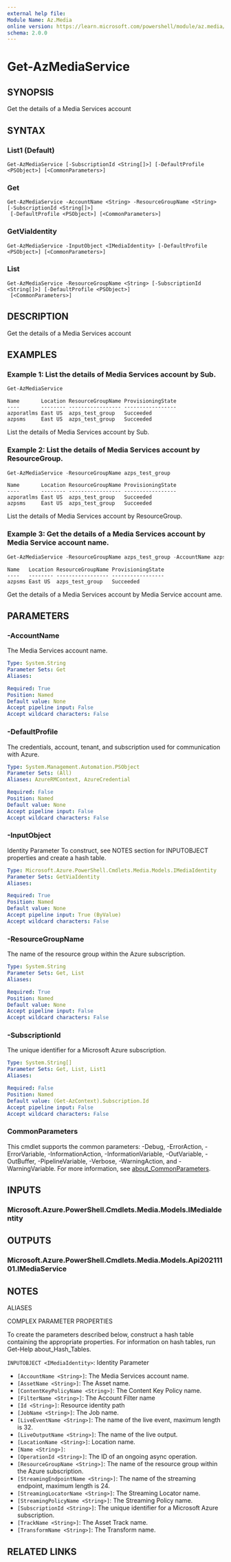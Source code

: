 ```yaml
---
external help file:
Module Name: Az.Media
online version: https://learn.microsoft.com/powershell/module/az.media/get-azmediaservice
schema: 2.0.0
---
```


# Get-AzMediaService

## SYNOPSIS
Get the details of a Media Services account

## SYNTAX

### List1 (Default)
```
Get-AzMediaService [-SubscriptionId <String[]>] [-DefaultProfile <PSObject>] [<CommonParameters>]
```

### Get
```
Get-AzMediaService -AccountName <String> -ResourceGroupName <String> [-SubscriptionId <String[]>]
 [-DefaultProfile <PSObject>] [<CommonParameters>]
```

### GetViaIdentity
```
Get-AzMediaService -InputObject <IMediaIdentity> [-DefaultProfile <PSObject>] [<CommonParameters>]
```

### List
```
Get-AzMediaService -ResourceGroupName <String> [-SubscriptionId <String[]>] [-DefaultProfile <PSObject>]
 [<CommonParameters>]
```

## DESCRIPTION
Get the details of a Media Services account

## EXAMPLES

### Example 1: List the details of Media Services account by Sub.
```powershell
Get-AzMediaService
```

```output
Name       Location ResourceGroupName ProvisioningState
----       -------- ----------------- -----------------
azporatlms East US  azps_test_group   Succeeded
azpsms     East US  azps_test_group   Succeeded
```

List the details of Media Services account by Sub.

### Example 2: List the details of Media Services account by ResourceGroup.
```powershell
Get-AzMediaService -ResourceGroupName azps_test_group
```

```output
Name       Location ResourceGroupName ProvisioningState
----       -------- ----------------- -----------------
azporatlms East US  azps_test_group   Succeeded
azpsms     East US  azps_test_group   Succeeded
```

List the details of Media Services account by ResourceGroup.

### Example 3: Get the details of a Media Services account by Media Service account name.
```powershell
Get-AzMediaService -ResourceGroupName azps_test_group -AccountName azpsms
```

```output
Name   Location ResourceGroupName ProvisioningState
----   -------- ----------------- -----------------
azpsms East US  azps_test_group   Succeeded
```

Get the details of a Media Services account by Media Service account ame.

## PARAMETERS

### -AccountName
The Media Services account name.

```yaml
Type: System.String
Parameter Sets: Get
Aliases:

Required: True
Position: Named
Default value: None
Accept pipeline input: False
Accept wildcard characters: False
```

### -DefaultProfile
The credentials, account, tenant, and subscription used for communication with Azure.

```yaml
Type: System.Management.Automation.PSObject
Parameter Sets: (All)
Aliases: AzureRMContext, AzureCredential

Required: False
Position: Named
Default value: None
Accept pipeline input: False
Accept wildcard characters: False
```

### -InputObject
Identity Parameter
To construct, see NOTES section for INPUTOBJECT properties and create a hash table.

```yaml
Type: Microsoft.Azure.PowerShell.Cmdlets.Media.Models.IMediaIdentity
Parameter Sets: GetViaIdentity
Aliases:

Required: True
Position: Named
Default value: None
Accept pipeline input: True (ByValue)
Accept wildcard characters: False
```

### -ResourceGroupName
The name of the resource group within the Azure subscription.

```yaml
Type: System.String
Parameter Sets: Get, List
Aliases:

Required: True
Position: Named
Default value: None
Accept pipeline input: False
Accept wildcard characters: False
```

### -SubscriptionId
The unique identifier for a Microsoft Azure subscription.

```yaml
Type: System.String[]
Parameter Sets: Get, List, List1
Aliases:

Required: False
Position: Named
Default value: (Get-AzContext).Subscription.Id
Accept pipeline input: False
Accept wildcard characters: False
```

### CommonParameters
This cmdlet supports the common parameters: -Debug, -ErrorAction, -ErrorVariable, -InformationAction, -InformationVariable, -OutVariable, -OutBuffer, -PipelineVariable, -Verbose, -WarningAction, and -WarningVariable. For more information, see [about_CommonParameters](http://go.microsoft.com/fwlink/?LinkID=113216).

## INPUTS

### Microsoft.Azure.PowerShell.Cmdlets.Media.Models.IMediaIdentity

## OUTPUTS

### Microsoft.Azure.PowerShell.Cmdlets.Media.Models.Api20211101.IMediaService

## NOTES

ALIASES

COMPLEX PARAMETER PROPERTIES

To create the parameters described below, construct a hash table containing the appropriate properties. For information on hash tables, run Get-Help about_Hash_Tables.


`INPUTOBJECT <IMediaIdentity>`: Identity Parameter
  - `[AccountName <String>]`: The Media Services account name.
  - `[AssetName <String>]`: The Asset name.
  - `[ContentKeyPolicyName <String>]`: The Content Key Policy name.
  - `[FilterName <String>]`: The Account Filter name
  - `[Id <String>]`: Resource identity path
  - `[JobName <String>]`: The Job name.
  - `[LiveEventName <String>]`: The name of the live event, maximum length is 32.
  - `[LiveOutputName <String>]`: The name of the live output.
  - `[LocationName <String>]`: Location name.
  - `[Name <String>]`: 
  - `[OperationId <String>]`: The ID of an ongoing async operation.
  - `[ResourceGroupName <String>]`: The name of the resource group within the Azure subscription.
  - `[StreamingEndpointName <String>]`: The name of the streaming endpoint, maximum length is 24.
  - `[StreamingLocatorName <String>]`: The Streaming Locator name.
  - `[StreamingPolicyName <String>]`: The Streaming Policy name.
  - `[SubscriptionId <String>]`: The unique identifier for a Microsoft Azure subscription.
  - `[TrackName <String>]`: The Asset Track name.
  - `[TransformName <String>]`: The Transform name.

## RELATED LINKS

